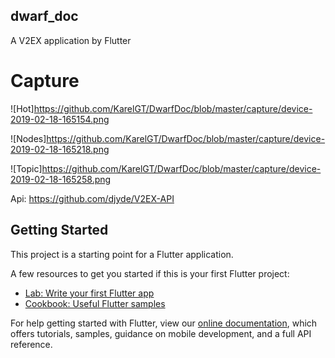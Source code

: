 ## dwarf_doc

A V2EX application by Flutter

# Capture
![Hot]https://github.com/KarelGT/DwarfDoc/blob/master/capture/device-2019-02-18-165154.png

![Nodes]https://github.com/KarelGT/DwarfDoc/blob/master/capture/device-2019-02-18-165218.png

![Topic]https://github.com/KarelGT/DwarfDoc/blob/master/capture/device-2019-02-18-165258.png

Api: https://github.com/djyde/V2EX-API


## Getting Started

This project is a starting point for a Flutter application.

A few resources to get you started if this is your first Flutter project:

- [Lab: Write your first Flutter app](https://flutter.io/docs/get-started/codelab)
- [Cookbook: Useful Flutter samples](https://flutter.io/docs/cookbook)

For help getting started with Flutter, view our 
[online documentation](https://flutter.io/docs), which offers tutorials, 
samples, guidance on mobile development, and a full API reference.
